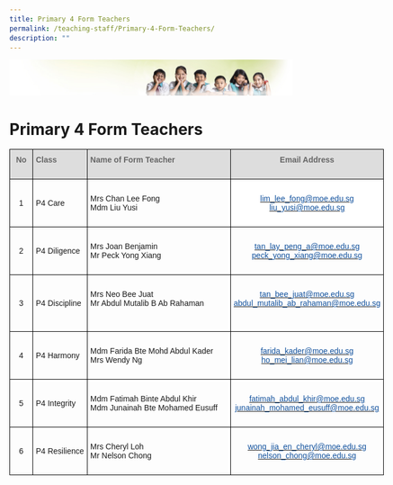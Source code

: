 ```yaml
---
title: Primary 4 Form Teachers
permalink: /teaching-staff/Primary-4-Form-Teachers/
description: ""
---
```

![](/images/Banner.jpg)

Primary 4 Form Teachers
=======================

<style type="text/css">
.tg  {border-collapse:collapse;border-spacing:0;}
.tg td{border-color:black;border-style:solid;border-width:1px;font-family:Arial, sans-serif;font-size:14px;
  overflow:hidden;padding:10px 5px;word-break:normal;}
.tg th{border-color:black;border-style:solid;border-width:1px;font-family:Arial, sans-serif;font-size:14px;
  font-weight:normal;overflow:hidden;padding:10px 5px;word-break:normal;}
.tg .tg-cly1{text-align:left;vertical-align:middle}
.tg .tg-a4yv{background-color:#DDD;color:#666;font-weight:bold;text-align:center;vertical-align:top}
.tg .tg-6wao{background-color:#FFF;color:#10509C;text-align:center;vertical-align:top}
.tg .tg-e14l{background-color:#DDD;color:#666;font-weight:bold;text-align:left;vertical-align:top}
.tg .tg-nrix{text-align:center;vertical-align:middle}
.tg .tg-0lax{text-align:left;vertical-align:top}
.tg .tg-vgkv{color:#10509C;text-align:center;vertical-align:top}
</style>
<table class="tg" style="undefined;table-layout: fixed; width: 666px">
<colgroup>
<col style="width: 41px">
<col style="width: 97px">
<col style="width: 256px">
<col style="width: 272px">
</colgroup>
<thead>
  <tr>
    <th class="tg-a4yv">No<br><br></th>
    <th class="tg-e14l">Class<br><br></th>
    <th class="tg-e14l">Name of Form Teacher<br><br></th>
    <th class="tg-a4yv">Email Address<br><br></th>
  </tr>
</thead>
<tbody>
  <tr>
    <td class="tg-nrix">1</td>
    <td class="tg-cly1">P4 Care</td>
    <td class="tg-0lax"><br>Mrs Chan Lee Fong<br>Mdm Liu Yusi<br><br></td>
    <td class="tg-6wao"><br><a href="mailto:lim_lee_fong@moe.edu.sg"><span style="text-decoration:none;color:#10509C">lim_lee_fong@moe.edu.sg</span></a><br><a href="mailto:liu_yusi@moe.edu.sg"><span style="text-decoration:none;color:#10509C">liu_yusi@moe.edu.sg</span></a><br></td>
  </tr>
  <tr>
    <td class="tg-nrix">2</td>
    <td class="tg-cly1">P4 Diligence</td>
    <td class="tg-0lax"><br>Mrs Joan Benjamin<br>Mr Peck Yong Xiang<br><br></td>
    <td class="tg-vgkv"><br><a href="mailto:tan_lay_peng_a@moe.edu.sg" target="_blank" rel="noopener noreferrer"><span style="text-decoration:none;color:#10509C">tan_lay_peng_a@moe.edu.sg</span></a><br><a href="mailto:peck_yong_xiang@moe.edu.sg" target="_blank" rel="noopener noreferrer"><span style="text-decoration:none;color:#10509C">peck_yong_xiang@moe.edu.sg</span></a><br></td>
  </tr>
  <tr>
    <td class="tg-nrix">3</td>
    <td class="tg-cly1">P4 Discipline</td>
    <td class="tg-0lax"><br>Mrs Neo Bee Juat<br>Mr Abdul Mutalib B Ab Rahaman<br><br><br></td>
    <td class="tg-vgkv"><br><a href="mailto:tan_bee_juat@moe.edu.sg"><span style="text-decoration:none;color:#10509C">tan_bee_juat@moe.edu.sg</span></a><br><a href="mailto:abdul_mutalib_ab_rahaman@moe.edu.sg"><span style="text-decoration:none;color:#10509C">abdul_mutalib_ab_rahaman@moe.edu.sg</span></a><br></td>
  </tr>
  <tr>
    <td class="tg-nrix"> 4</td>
    <td class="tg-cly1">P4 Harmony </td>
    <td class="tg-0lax"><br>Mdm Farida Bte Mohd Abdul Kader<br>Mrs Wendy Ng<br><br></td>
    <td class="tg-vgkv"><br><a href="mailto:farida_kader@moe.edu.sg" target="_blank" rel="noopener noreferrer"><span style="text-decoration:none;color:#10509C">farida_kader@moe.edu.sg</span></a><br><a href="mailto:ho_mei_lian@moe.edu.sg" target="_blank" rel="noopener noreferrer"><span style="text-decoration:none;color:#10509C">ho_mei_lian@moe.edu.sg</span></a><br></td>
  </tr>
  <tr>
    <td class="tg-nrix">5 </td>
    <td class="tg-cly1">P4 Integrity</td>
    <td class="tg-0lax"><br>Mdm Fatimah Binte Abdul Khir<br>Mdm Junainah Bte Mohamed Eusuff<br><br></td>
    <td class="tg-nrix"> <a href="mailto:fatimah_abdul_khir@moe.edu.sg"><span style="text-decoration:none;color:#10509C">fatimah_abdul_khir@moe.edu.sg</span></a><br><a href="mailto:junainah_mohamed_eusuff@moe.edu.sg"><span style="text-decoration:none;color:#10509C">junainah_mohamed_eusuff@moe.edu.sg</span></a><br></td>
  </tr>
  <tr>
    <td class="tg-nrix">6 </td>
    <td class="tg-cly1">P4 Resilience</td>
    <td class="tg-cly1"> <br>Mrs Cheryl Loh<br>Mr Nelson Chong<br><br></td>
    <td class="tg-nrix"> <a href="mailto:wong_jia_en_cheryl@moe.edu.sg"><span style="text-decoration:none;color:#10509C">wong_jia_en_cheryl@moe.edu.sg</span></a><br><a href="mailto:nelson_chong@moe.edu.sg"><span style="text-decoration:none;color:#10509C">nelson_chong@moe.edu.sg</span></a><br></td>
  </tr>
</tbody>
</table>